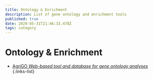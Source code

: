 ```yaml
---
title: Ontology & Enrichment 
description: List of gene ontology and enrichment tools
published: true
date: 2020-05-31T21:46:33.478Z
tags: category
---
```


# Ontology & Enrichment 

- [AgriGO *Web-based tool and database for gene ontology analyses*](https://vdclab-wiki.herokuapp.com/en/ontology/AgriGO)
{.links-list}